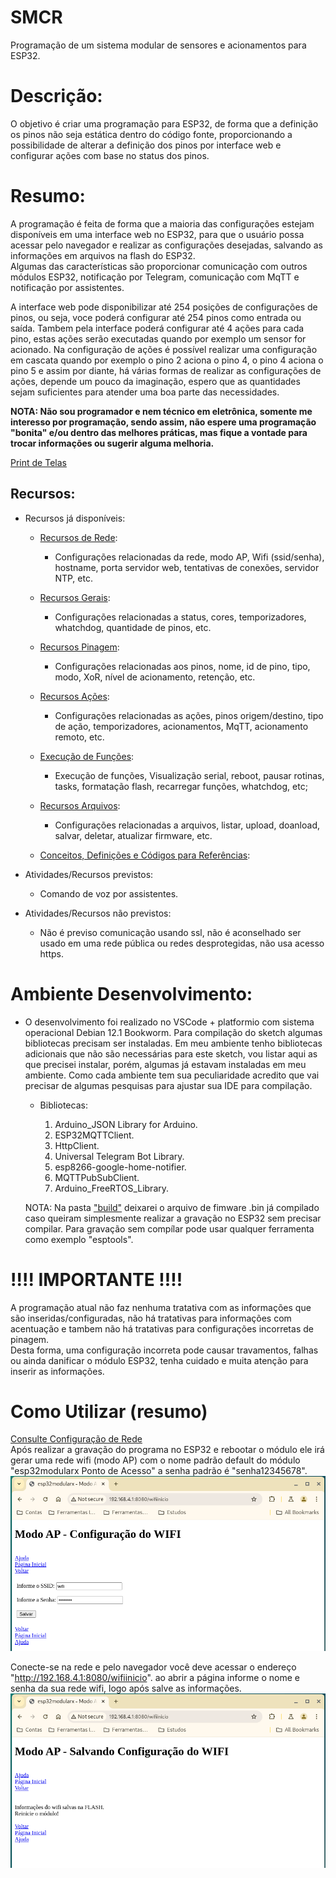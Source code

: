 # SMCR
Programação de um sistema modular de sensores e acionamentos para ESP32.

# Descrição:
O objetivo é criar uma programação para ESP32, de forma que a definição os pinos não seja estática dentro do código fonte, proporcionando a possibilidade de alterar a definição dos pinos por interface web e configurar ações com base no status dos pinos.

# Resumo:
A programação é feita de forma que a maioria das configurações estejam disponíveis em uma interface web no ESP32, para que o usuário possa acessar pelo navegador e realizar as configurações desejadas, salvando as informações em arquivos na flash do ESP32.<br>
Algumas das características são proporcionar comunicação com outros módulos ESP32, notificação por Telegram, comunicação com MqTT e notificação por assistentes.

A interface web pode disponibilizar até 254 posições de configurações de pinos, ou seja, voce poderá configurar até 254 pinos como entrada ou saída. Tambem pela interface poderá configurar até 4 ações para cada pino, estas ações serão executadas quando por exemplo um sensor for acionado. Na configuração de ações é possível realizar uma configuração em cascata quando por exemplo o pino 2 aciona o pino 4, o pino 4 aciona o pino 5 e assim por diante, há várias formas de realizar as configurações de ações, depende um pouco da imaginação, espero que as quantidades sejam suficientes para atender uma boa parte das necessidades.

**NOTA: Não sou programador e nem técnico em eletrônica, somente me interesso por programação, sendo assim, não espere uma programação "bonita" e/ou dentro das melhores práticas, mas fique a vontade para trocar informações ou sugerir alguma melhoria.**

[Print de Telas](manual/telas/prints.md)

## Recursos:
- Recursos já disponíveis: 

  - [Recursos de Rede](manual/rede.md):
    - Configurações relacionadas da rede, modo AP, Wifi (ssid/senha), hostname, porta servidor web, tentativas de conexões, servidor NTP, etc.

  - [Recursos Gerais](manual/configgeral.md):
    - Configurações relacionadas a status, cores, temporizadores, whatchdog, quantidade de pinos, etc.

  - [Recursos Pinagem](manual/pinos.md):
    - Configurações relacionadas aos pinos, nome, id de pino, tipo, modo, XoR, nível de acionamento, retenção, etc.

  - [Recursos Ações](manual/acoes.md):
    - Configurações relacionadas as ações, pinos origem/destino, tipo de ação, temporizadores, acionamentos, MqTT, acionamento remoto, etc.

  - [Execução de Funções](manual/funcoes.md):
    - Execução de funções, Visualização serial, reboot, pausar rotinas, tasks, formatação flash, recarregar funções, whatchdog, etc;

  - [Recursos Arquivos](manual/arquivos.md):
    - Configurações relacionadas a arquivos, listar, upload, doanload, salvar, deletar, atualizar firmware, etc.

  - [Conceitos, Definições e Códigos para Referências](manual/ref.md):

- Atividades/Recursos previstos:
  - Comando de voz por assistentes.

- Atividades/Recursos não previstos:
  - Não é previso comunicação usando ssl, não é aconselhado ser usado em uma rede pública ou redes desprotegidas, não usa acesso https.

# Ambiente Desenvolvimento:
- O desenvolvimento foi realizado no VSCode + platformio com sistema operacional Debian 12.1 Bookworm. Para compilação do sketch algumas bibliotecas precisam ser instaladas. Em meu ambiente tenho bibliotecas adicionais que não são necessárias para este sketch, vou listar aqui as que precisei instalar, porém, algumas já estavam instaladas em meu ambiente. Como cada ambiente tem sua peculiaridade acredito que vai precisar de algumas pesquisas para ajustar sua IDE para compilação.

  - Bibliotecas:

    1. Arduino_JSON Library for Arduino.
    2. ESP32MQTTClient.
    3. HttpClient.
    4. Universal Telegram Bot Library.
    5. esp8266-google-home-notifier.
    6. MQTTPubSubClient.
    7. Arduino_FreeRTOS_Library.
     
  NOTA: Na pasta ["build"](https://github.com/rede-analista/smcr/tree/main/.pio/build/upesy_wroom) deixarei o arquivo de fimware .bin já compilado caso queiram simplesmente realizar a gravação no ESP32 sem precisar compilar. Para gravação sem compílar pode usar qualquer ferramenta como exemplo "esptools".

# !!!! IMPORTANTE !!!!
A programação atual não faz nenhuma tratativa com as informações que são inseridas/configuradas, não há tratativas para informações com acentuação e tambem não há tratativas para configurações incorretas de pinagem.<br>
Desta forma, uma configuração incorreta pode causar travamentos, falhas ou ainda danificar o módulo ESP32, tenha cuidado e muita atenção para inserir as informações.


# Como Utilizar (resumo) 
[Consulte Configuração de Rede](manual/rede.md)
<br>Após realizar a gravação do programa no ESP32 e rebootar o módulo ele irá gerar uma rede wifi (modo AP) com o nome padrão default do módulo "esp32modularx Ponto de Acesso" a senha padrão é "senha12345678".<br>
![image](https://github.com/rede-analista/smcr/blob/develop/manual/telas/c_wifi_inicial_t1.png)

Conecte-se na rede e pelo navegador você deve acessar o endereço "http://192.168.4.1:8080/wifiinicio". ao abrir a página informe o nome e senha da sua rede wifi, logo após salve as informações.<br>
![image](https://github.com/rede-analista/smcr/blob/develop/manual/telas/c_wifi_inicial_t2.png)
